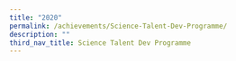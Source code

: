 ```yaml
---
title: "2020"
permalink: /achievements/Science-Talent-Dev-Programme/
description: ""
third_nav_title: Science Talent Dev Programme
---
```


